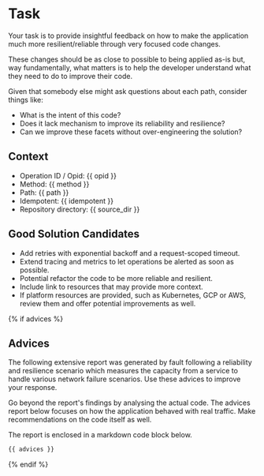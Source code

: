 # Task

Your task is to provide insightful feedback on how to make the application
much more resilient/reliable through very focused code changes.

These changes should be as close to possible to being applied as-is but, way
fundamentally, what matters is to help the developer understand what they need
to do to improve their code.

Given that somebody else might ask questions about each path, consider things like:

- What is the intent of this code?
- Does it lack mechanism to improve its reliability and resilience?
- Can we improve these facets without over-engineering the solution?

## Context

- Operation ID / Opid:  {{ opid }}
- Method:  {{ method }}
- Path: {{ path }}
- Idempotent: {{ idempotent }}
- Repository directory: {{ source_dir }}

## Good Solution Candidates

- Add retries with exponential backoff and a request-scoped timeout.
- Extend tracing and metrics to let operations be alerted as soon as possible.
- Potential refactor the code to be more reliable and resilient.
- Include link to resources that may provide more context.
- If platform resources are provided, such as Kubernetes, GCP or AWS, review 
  them and offer potential improvements as well.

{% if advices %}
## Advices

The following extensive report was generated by fault following a reliability
and resilience scenario which measures the capacity from a service to handle
various network failure scenarios. Use these advices to improve your response.

Go beyond the report's findings by analysing the actual code. The advices
report below focuses on how the application behaved with real traffic. Make
recommendations on the code itself as well.

The report is enclosed in a markdown code block below.

```markdown
{{ advices }}
```

{% endif %}
